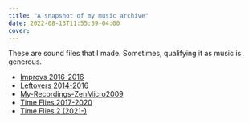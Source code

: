 ```yaml
---
title: "A snapshot of my music archive"
date: 2022-08-13T11:55:59-04:00
cover:
---
```


These are sound files that I made. Sometimes, qualifying it as music is
generous.

- [Improvs 2016-2016](/music/Improvs-2012-2016.zip)
- [Leftovers 2014-2016](/music/Leftovers-2014-2016.zip)
- [My-Recordings-ZenMicro2009](/music/My-Recordings-ZenMicro2009.zip)
- [Time Flies 2017-2020](/music/Time-Flies-2017-2020.zip)
- [Time Flies 2 (2021-)](/music/Time-Flies-2-2021-.zip)
